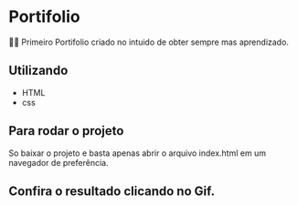 
# Portifolio
🤠🤠 Primeiro Portifolio criado no intuido de obter sempre mas aprendizado.


## Utilizando 

- HTML
- css



## Para rodar o projeto

So baixar o projeto e basta apenas abrir o arquivo index.html em um navegador de preferência.

## Confira o resultado clicando no Gif.

<a href="https://github.com/Pablohenrique2/Portifolio/settings/pages" alt="Gif de desenho antigo"></a>

